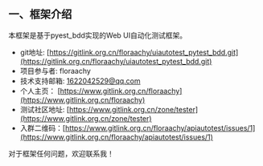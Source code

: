 ## 一、框架介绍

本框架是基于pyest_bdd实现的Web UI自动化测试框架。

* git地址: [https://gitlink.org.cn/floraachy/uiautotest_pytest_bdd.git](https://gitlink.org.cn/floraachy/uiautotest_pytest_bdd.git)
* 项目参与者: floraachy
* 技术支持邮箱: 1622042529@qq.com
* 个人主页： [https://www.gitlink.org.cn/floraachy](https://www.gitlink.org.cn/floraachy)
* 测试社区地址:  [https://www.gitlink.org.cn/zone/tester](https://www.gitlink.org.cn/zone/tester)
* 入群二维码：[https://www.gitlink.org.cn/floraachy/apiautotest/issues/1](https://www.gitlink.org.cn/floraachy/apiautotest/issues/1)

对于框架任何问题，欢迎联系我！